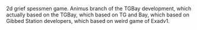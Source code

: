 2d grief spessmen game. Animus branch of the TGBay development, which actually based on the TGBay, which based on TG and Bay, which based on Gibbed Station developers, which based on weird game of Exadv1.